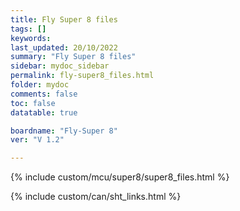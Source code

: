 ```yaml
---
title: Fly Super 8 files
tags: []
keywords: 
last_updated: 20/10/2022
summary: "Fly Super 8 files"
sidebar: mydoc_sidebar
permalink: fly-super8_files.html
folder: mydoc
comments: false
toc: false
datatable: true

boardname: "Fly-Super 8" 
ver: "V 1.2" 

---
```

{% include custom/mcu/super8/super8_files.html %}

{% include custom/can/sht_links.html %}